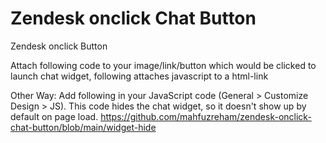 # Zendesk onclick Chat Button
Zendesk onclick Button 

Attach following code to your image/link/button which would be clicked to launch chat widget, following attaches javascript to a html-link


Other Way:
Add following in your JavaScript code (General > Customize Design > JS). This code hides the chat widget, so it doesn't show up by default on page load.
https://github.com/mahfuzreham/zendesk-onclick-chat-button/blob/main/widget-hide


